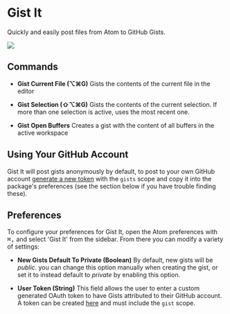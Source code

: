 # Gist It

Quickly and easily post files from Atom to GitHub Gists.

![](https://raw.github.com/rpowelll/gist-it/master/media/screencast.gif)

## Commands

- **Gist Current File (⌥⌘G)** Gists the contents of the current file in the editor

- **Gist Selection (⇧⌥⌘G)** Gists the contents of the current selection. If more
  than one selection is active, uses the most recent one.

- **Gist Open Buffers** Creates a gist with the content of all buffers in the active
  workspace

## Using Your GitHub Account

Gist It will post gists anonymously by default, to post to your own GitHub
account [generate a new token](https://github.com/settings/tokens/new) with the
`gists` scope and copy it into the package's preferences (see the section below
if you have trouble finding these).

## Preferences

To configure your preferences for Gist It, open the Atom preferences with
<kbd>⌘,</kbd> and select 'Gist It' from the sidebar. From there
you can modify a variety of settings:

- **New Gists Default To Private (Boolean)** By default, new gists will be
  _public_. you can change this option manually when creating the gist, or
  set it to instead default to _private_ by enabling this option.

- **User Token (String)** This field allows the user to enter a custom generated
  OAuth token to have Gists attributed to their GitHub account. A token can be
  created [here](https://github.com/settings/tokens/new) and must include the
  `gist` scope.
